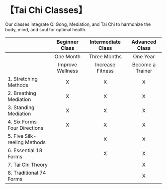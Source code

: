 # 【Tai Chi Classes】

Our classes integrate Qi Gong, Mediation, and Tai Chi to harmonize the body, mind, and soul for optimal health.


|               |  Beginner Class  | Intermediate Class | Advanced Class |
|------------------|:--------------:|:-----------:|:-----------:|
|                 | One Month       |  Three Months     |  One Year      |
|    |  Improve Wellness| Increase Fitness | Become a Trainer|
| 1. Stretching Methods         |         X    |    X      | X |
| 2. Breathing Mediation         |           X  |    X      | X |
| 3. Standing Mediation         |         X    |    X      | X  |
| 4. Six Forms Four Directions         |          X   |    X      | X |
| 5. Five Silk-reeling Methods         |              |     X     | X  |
| 6. Essential 18 Forms         |              |     X     | X |
| 7. Tai Chi Theory           |              |           | X  |
| 8. Traditional 74 Forms         |              |           | X |
